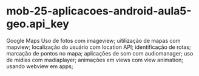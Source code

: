# mob-25-aplicacoes-android-aula5-geo.api_key
Google Maps
Uso de fotos com imageview;
uitilização de mapas com mapview;
localização do usuário com location API;
identificação de rotas;
marcação de pontos no mapa;
aplicações de som com audiomanager;
uso de midias com madiaplayer;
animações em views com view animation;
usando webview em apps;

